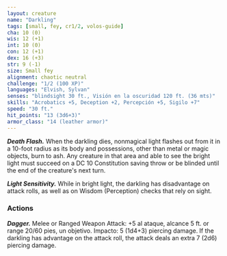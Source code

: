 ```yaml
---
layout: creature
name: "Darkling"
tags: [small, fey, cr1/2, volos-guide]
cha: 10 (0)
wis: 12 (+1)
int: 10 (0)
con: 12 (+1)
dex: 16 (+3)
str: 9 (-1)
size: Small fey
alignment: chaotic neutral
challenge: "1/2 (100 XP)"
languages: "Elvish, Sylvan"
senses: "blindsight 30 ft., Visión en la oscuridad 120 ft. (36 mts)"
skills: "Acrobatics +5, Deception +2, Percepción +5, Sigilo +7"
speed: "30 ft."
hit_points: "13 (3d6+3)"
armor_class: "14 (leather armor)"
---
```


***Death Flash.*** When the darkling dies, nonmagical light flashes out from it in a 10-foot radius as its body and possessions, other than metal or magic objects, burn to ash. Any creature in that area and able to see the bright light must succeed on a DC 10 Constitution saving throw or be blinded until the end of the creature's next turn.

***Light Sensitivity.*** While in bright light, the darkling has disadvantage on attack rolls, as well as on Wisdom (Perception) checks that rely on sight.

### Actions

***Dagger.*** Melee or Ranged Weapon Attack: +5 al ataque, alcance 5 ft. or range 20/60 pies, un objetivo. Impacto: 5 (1d4+3) piercing damage. If the darkling has advantage on the attack roll, the attack deals an extra 7 (2d6) piercing damage.